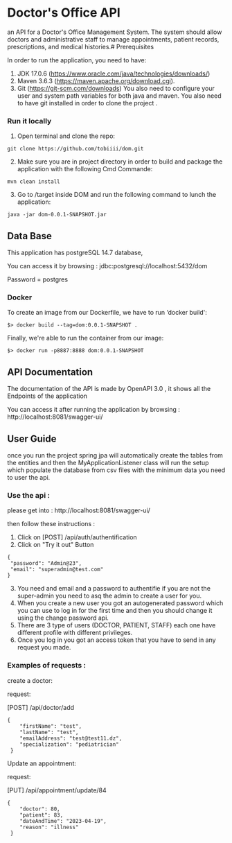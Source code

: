 # Doctor's Office API
an API for a Doctor's Office Management System. The system should
allow doctors and administrative staff to manage appointments, patient records, prescriptions, and
medical histories.# Prerequisites

In order to run the application, you need to have:
1. JDK 17.0.6 (https://www.oracle.com/java/technologies/downloads/)
2. Maven 3.6.3 (https://maven.apache.org/download.cgi).
3. Git (https://git-scm.com/downloads)
   You also need to configure your user and system path variables for both java and maven. You also need to have git installed in order to clone the project .

### Run it locally
1. Open terminal and clone the repo:
```shell
git clone https://github.com/tobiiii/dom.git
```
2. Make sure you are in project directory  in order to build and package the application with the following Cmd Commande:
```shell
mvn clean install
```
3. Go to /target inside DOM and run the following command to lunch the application:
```shell
java -jar dom-0.0.1-SNAPSHOT.jar
```

## Data Base

This application has postgreSQL 14.7 database,

You can access it by browsing : jdbc:postgresql://localhost:5432/dom

Password = postgres

### Docker
To create an image from our Dockerfile, we have to run ‘docker build':
```shell
$> docker build --tag=dom:0.0.1-SNAPSHOT .
```

Finally, we're able to run the container from our image:
```shell
$> docker run -p8887:8888 dom:0.0.1-SNAPSHOT
```


## API Documentation

The documentation of the API is made by OpenAPI 3.0 , it shows all the Endpoints of the application

You can access it after running the application by browsing : http://localhost:8081/swagger-ui/

##  User Guide

once you run the project spring jpa will automatically create the tables from the entities and then the MyApplicationListener class will run the setup which populate the database from csv files with the minimum data you need to user the api.


###  Use the api :

please get into : http://localhost:8081/swagger-ui/

then follow these instructions :

1. Click on [POST] /api/auth/authentification
2. Click on "Try it out" Button
```shell
{
 "password": "Admin@23",
 "email": "superadmin@test.com"
}
```

3. You need and email and a password to authentifie if you are not the super-admin you need to asq the admin to create a user for you.
4. When you create a new user you got an autogenerated password which you can use to log in for the first time and then you should change it using the change password api.
5. There are 3 type of users (DOCTOR, PATIENT, STAFF) each one have different profile with different privileges.
6. Once you log in you got an access token that you have to send in any request you made.

###  Examples of requests :
create a doctor:

request:

[POST]
/api/doctor/add

```shell
{
    "firstName": "test",
    "lastName": "test",
    "emailAddress": "test@test11.dz",
    "specialization": "pediatrician"
 }
 ```


Update an appointment:

request:

[PUT]
/api/appointment/update/84

```shell
{
    "doctor": 80,
    "patient": 83,
    "dateAndTime": "2023-04-19",
    "reason": "illness"
 }
  ```




